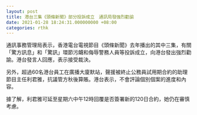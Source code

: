 ```yaml
---
layout: post
title: 港台三集《頭條新聞》部分投訴成立　通訊局發強烈勸諭
date: 2021-01-28 18:24:31.000000000 +08:00
categories: rthk
---
```


通訊事務管理局表示，香港電台電視節目《頭條新聞》去年播出的其中三集，有關「驚方訊息」和「驚訊」環節污衊和侮辱警務人員等投訴成立，向港台發出強烈勸諭。港台發言人回應，表示接受裁決。

另外，超過60名港台員工在廣播大廈默站，聲援被終止公務員試用期合約的助理節目主任利君雅，抗議管方秋後算賬。港台表示，不會評論個別個案的進度和內容。

據了解，利君雅可延至星期六中午12時回覆是否簽署新的120日合約，她仍在審慎考慮。
